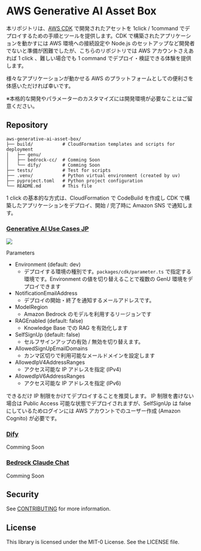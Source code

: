 # AWS Generative AI Asset Box

本リポジトリは、[AWS CDK](https://aws.amazon.com/jp/cdk/) で開発されたアセットを 1click / 1command でデプロイするための手順とツールを提供します。CDK で構築されたアプリケーションを動かすには AWS 環境への接続設定や Node.js のセットアップなど開発者でないと準備が困難でしたが、こちらのリポジトリでは AWS アカウントさえあれば 1 click 、難しい場合でも 1 command でデプロイ・検証できる体験を提供します。

様々なアプリケーションが動かせる AWS のプラットフォームとしての便利さを体感いただければ幸いです。

※本格的な開発やパラメーターのカスタマイズには開発環境が必要なことはご留意ください。

## Repository

```
aws-generative-ai-asset-box/
├── build/           # CloudFormation templates and scripts for deployment
│   ├── genu/        
│   ├── bedrock-cc/  # Comming Soon
│   └── dify/        # Comming Soon
├── tests/           # Test for scripts
├── .venv/           # Python virtual environment (created by uv)
├── pyproject.toml   # Python project configuration
└── README.md        # This file
```

1 click の基本的な方式は、CloudFormation で CodeBuild を作成し CDK で構築したアプリケーションをデプロイ、開始 / 完了時に Amazon SNS で通知します。

### [Generative AI Use Cases JP](https://github.com/aws-samples/generative-ai-use-cases-jp)

 [![](https://s3.amazonaws.com/cloudformation-examples/cloudformation-launch-stack.png)](https://us-east-1.console.aws.amazon.com/cloudformation/home#/stacks/create/review?stackName=GenUDeploymentProcess&templateURL=https://aws-ml-jp.s3.ap-northeast-1.amazonaws.com/asset-deployments/genu/GenUDeploymentProcess.yaml) 

Parameters
* Environment (default: dev)
   * デプロイする環境の種別です。`packages/cdk/parameter.ts` で指定する環境です。Environment の値を切り替えることで複数の GenU 環境をデプロイできます
* NotificationEmailAddress
   * デプロイの開始・終了を通知するメールアドレスです。
* ModelRegion
   * Amazon Bedrock のモデルを利用するリージョンです
* RAGEnabled (default: false)
   * Knowledge Base での RAG を有効化します
* SelfSignUp (default: false)
   * セルフサインアップの有効 / 無効を切り替えます。
* AllowedSignUpEmailDomains
   * カンマ区切りで利用可能なメールドメインを設定します
* AllowedIpV4AddressRanges
   * アクセス可能な IP アドレスを指定 (IPv4)
* AllowedIpV6AddressRanges
   * アクセス可能な IP アドレスを指定 (IPv6)

できるだけ IP 制限をかけてデプロイすることを推奨します。 IP 制限を書けない場合は Public Access 可能な状態でデプロイされますが、SelfSignUp は false にしているためログインには AWS アカウントでのユーザー作成 (Amazon Cognito) が必要です。


### [Dify](https://github.com/aws-samples/dify-self-hosted-on-aws)

Comming Soon

### [Bedrock Claude Chat](https://github.com/aws-samples/dify-self-hosted-on-aws)

Comming Soon

## Security

See [CONTRIBUTING](CONTRIBUTING.md#security-issue-notifications) for more information.

## License

This library is licensed under the MIT-0 License. See the LICENSE file.
